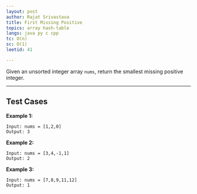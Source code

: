 ```yaml
---
layout: post
author: Rajat Srivastava
title: First Missing Positive
topics: array hash-table
langs: java py c cpp
tc: O(n)
sc: O(1)
leetid: 41

---
```


Given an unsorted integer array `nums`, return the smallest missing positive integer.

---
## Test Cases

**Example 1:**
```
Input: nums = [1,2,0]
Output: 3
```

**Example 2:**
```
Input: nums = [3,4,-1,1]
Output: 2
```

**Example 3:**
```
Input: nums = [7,8,9,11,12]
Output: 1
```
